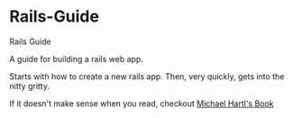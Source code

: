 # Rails-Guide
Rails Guide 

A guide for building a rails web app.

Starts with how to create a new rails app.
Then, very quickly, gets into the nitty gritty.

If it doesn't make sense when you read, checkout 
[Michael Hartl's Book](https://www.railstutorial.org/book)

